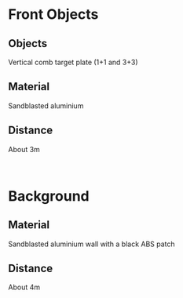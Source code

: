# Front Objects

## Objects

Vertical comb target plate (1+1 and 3+3)

## Material

Sandblasted aluminium

## Distance

About 3m

<br>

# Background

## Material

Sandblasted aluminium wall with a black ABS patch

## Distance

About 4m